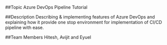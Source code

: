 ##Topic 
Azure DevOps Pipeline Tutorial

##Description
Describing & implementing features of Azure DevOps and explaining how it provide one stop environment for implementation of CI/CD pipeline with ease.

##Team Members
Hitesh, Avijit and Eyuel
